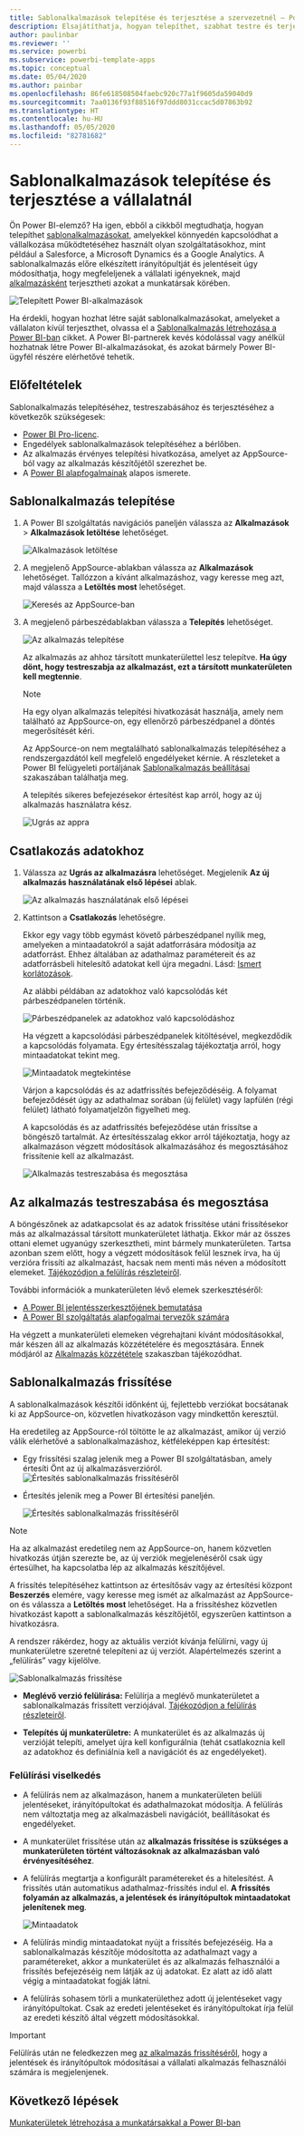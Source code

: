```yaml
---
title: Sablonalkalmazások telepítése és terjesztése a szervezetnél – Power BI
description: Elsajátíthatja, hogyan telepíthet, szabhat testre és terjeszthet sablonalkalmazásokat a szervezetnél a Power BI-ban.
author: paulinbar
ms.reviewer: ''
ms.service: powerbi
ms.subservice: powerbi-template-apps
ms.topic: conceptual
ms.date: 05/04/2020
ms.author: painbar
ms.openlocfilehash: 86fe618508504faebc920c77a1f9605da59040d9
ms.sourcegitcommit: 7aa0136f93f88516f97ddd8031ccac5d07863b92
ms.translationtype: HT
ms.contentlocale: hu-HU
ms.lasthandoff: 05/05/2020
ms.locfileid: "82781682"
---
```

# <a name="install-and-distribute-template-apps-in-your-organization"></a>Sablonalkalmazások telepítése és terjesztése a vállalatnál

Ön Power BI-elemző? Ha igen, ebből a cikkből megtudhatja, hogyan telepíthet [sablonalkalmazásokat](service-template-apps-overview.md), amelyekkel könnyedén kapcsolódhat a vállalkozása működtetéséhez használt olyan szolgáltatásokhoz, mint például a Salesforce, a Microsoft Dynamics és a Google Analytics. A sablonalkalmazás előre elkészített irányítópultját és jelentéseit úgy módosíthatja, hogy megfeleljenek a vállalati igényeknek, majd [alkalmazásként](consumer/end-user-apps.md) terjesztheti azokat a munkatársak körében. 

![Telepített Power BI-alkalmazások](media/service-template-apps-install-distribute/power-bi-get-apps.png)

Ha érdekli, hogyan hozhat létre saját sablonalkalmazásokat, amelyeket a vállalaton kívül terjeszthet, olvassa el a [Sablonalkalmazás létrehozása a Power BI-ban](service-template-apps-create.md) cikket. A Power BI-partnerek kevés kódolással vagy anélkül hozhatnak létre Power BI-alkalmazásokat, és azokat bármely Power BI-ügyfél részére elérhetővé tehetik. 

## <a name="prerequisites"></a>Előfeltételek  

Sablonalkalmazás telepítéséhez, testreszabásához és terjesztéséhez a következők szükségesek: 

* [Power BI Pro-licenc](service-self-service-signup-for-power-bi.md).
* Engedélyek sablonalkalmazások telepítéséhez a bérlőben.
* Az alkalmazás érvényes telepítési hivatkozása, amelyet az AppSource-ból vagy az alkalmazás készítőjétől szerezhet be.
* A [Power BI alapfogalmainak](service-basic-concepts.md) alapos ismerete.

## <a name="install-a-template-app"></a>Sablonalkalmazás telepítése

1. A Power BI szolgáltatás navigációs paneljén válassza az **Alkalmazások** > **Alkalmazások letöltése** lehetőséget.

    ![Alkalmazások letöltése](media/service-template-apps-install-distribute/power-bi-get-apps-arrow.png)

1. A megjelenő AppSource-ablakban válassza az **Alkalmazások** lehetőséget. Tallózzon a kívánt alkalmazáshoz, vagy keresse meg azt, majd válassza a **Letöltés most** lehetőséget.

    ![Keresés az AppSource-ban](media/service-template-apps-install-distribute/power-bi-appsource.png)

1. A megjelenő párbeszédablakban válassza a **Telepítés** lehetőséget.

    ![Az alkalmazás telepítése](media/service-template-apps-install-distribute/power-install-dialog.png)
    
    Az alkalmazás az ahhoz társított munkaterülettel lesz telepítve. **Ha úgy dönt, hogy testreszabja az alkalmazást, ezt a társított munkaterületen kell megtennie**.

    > [!NOTE]
    > Ha egy olyan alkalmazás telepítési hivatkozását használja, amely nem található az AppSource-on, egy ellenőrző párbeszédpanel a döntés megerősítését kéri.
    >
    >Az AppSource-on nem megtalálható sablonalkalmazás telepítéséhez a rendszergazdától kell megfelelő engedélyeket kérnie. A részleteket a Power BI felügyeleti portáljának [Sablonalkalmazás beállításai](service-admin-portal.md#template-apps-settings) szakaszában találhatja meg.

    A telepítés sikeres befejezésekor értesítést kap arról, hogy az új alkalmazás használatra kész.

    ![Ugrás az appra](media/service-template-apps-install-distribute/power-bi-go-to-app.png)

## <a name="connect-to-data"></a>Csatlakozás adatokhoz

1. Válassza az **Ugrás az alkalmazásra** lehetőséget. Megjelenik **Az új alkalmazás használatának első lépései** ablak.

   ![Az alkalmazás használatának első lépései](media/service-template-apps-install-distribute/power-bi-template-app-get-started.png)

1. Kattintson a **Csatlakozás** lehetőségre.
    
    Ekkor egy vagy több egymást követő párbeszédpanel nyílik meg, amelyeken a mintaadatokról a saját adatforrására módosítja az adatforrást. Ehhez általában az adathalmaz paramétereit és az adatforrásbeli hitelesítő adatokat kell újra megadni. Lásd: [Ismert korlátozások](service-template-apps-overview.md#known-limitations).
    
    Az alábbi példában az adatokhoz való kapcsolódás két párbeszédpanelen történik.

   ![Párbeszédpanelek az adatokhoz való kapcsolódáshoz](media/service-template-apps-install-distribute/power-bi-template-app-connect-to-data-dialogs.png)

    Ha végzett a kapcsolódási párbeszédpanelek kitöltésével, megkezdődik a kapcsolódás folyamata. Egy értesítésszalag tájékoztatja arról, hogy mintaadatokat tekint meg.

    ![Mintaadatok megtekintése](media/service-template-apps-install-distribute/power-bi-template-app-viewing-sample-data.png)

    Várjon a kapcsolódás és az adatfrissítés befejeződéséig. A folyamat befejeződését úgy az adathalmaz sorában (új felület) vagy lapfülén (régi felület) látható folyamatjelzőn figyelheti meg.

   A kapcsolódás és az adatfrissítés befejeződése után frissítse a böngésző tartalmát. Az értesítésszalag ekkor arról tájékoztatja, hogy az alkalmazáson végzett módosítások alkalmazásához és megosztásához frissítenie kell az alkalmazást.

    ![Alkalmazás testreszabása és megosztása](media/service-template-apps-install-distribute/power-bi-template-app-customize-share.png)

## <a name="customize-and-share-the-app"></a>Az alkalmazás testreszabása és megosztása

A böngészőnek az adatkapcsolat és az adatok frissítése utáni frissítésekor más az alkalmazással társított munkaterületet láthatja. Ekkor már az összes ottani elemet ugyanúgy szerkesztheti, mint bármely munkaterületen. Tartsa azonban szem előtt, hogy a végzett módosítások felül lesznek írva, ha új verzióra frissíti az alkalmazást, hacsak nem menti más néven a módosított elemeket. [Tájékozódjon a felülírás részleteiről](#overwrite-behavior).

További információk a munkaterületen lévő elemek szerkesztéséről:
* [A Power BI jelentésszerkesztőjének bemutatása](service-the-report-editor-take-a-tour.md)
* [A Power BI szolgáltatás alapfogalmai tervezők számára](service-basic-concepts.md)

Ha végzett a munkaterületi elemeken végrehajtani kívánt módosításokkal, már készen áll az alkalmazás közzétételére és megosztására. Ennek módjáról az [Alkalmazás közzététele](service-create-distribute-apps.md#publish-your-app) szakaszban tájékozódhat.

## <a name="update-a-template-app"></a>Sablonalkalmazás frissítése

A sablonalkalmazások készítői időnként új, fejlettebb verziókat bocsátanak ki az AppSource-on, közvetlen hivatkozáson vagy mindkettőn keresztül.

Ha eredetileg az AppSource-ról töltötte le az alkalmazást, amikor új verzió válik elérhetővé a sablonalkalmazáshoz, kétféleképpen kap értesítést:
* Egy frissítési szalag jelenik meg a Power BI szolgáltatásban, amely értesíti Önt az új alkalmazásverzióról.
  ![Értesítés sablonalkalmazás frissítéséről](media/service-template-apps-install-distribute/power-bi-new-app-version-notification-banner.png)
* Értesítés jelenik meg a Power BI értesítési paneljén.


  ![Értesítés sablonalkalmazás frissítéséről](media/service-template-apps-install-distribute/power-bi-new-app-version-notification-pane.png)

>[!NOTE]
>Ha az alkalmazást eredetileg nem az AppSource-on, hanem közvetlen hivatkozás útján szerezte be, az új verziók megjelenéséről csak úgy értesülhet, ha kapcsolatba lép az alkalmazás készítőjével.

  A frissítés telepítéséhez kattintson az értesítősáv vagy az értesítési központ **Beszerzés** elemére, vagy keresse meg ismét az alkalmazást az AppSource-on és válassza a **Letöltés most** lehetőséget. Ha a frissítéshez közvetlen hivatkozást kapott a sablonalkalmazás készítőjétől, egyszerűen kattintson a hivatkozásra.
  
  A rendszer rákérdez, hogy az aktuális verziót kívánja felülírni, vagy új munkaterületre szeretné telepíteni az új verziót. Alapértelmezés szerint a „felülírás” vagy kijelölve.

  ![Sablonalkalmazás frissítése](media/service-template-apps-install-distribute/power-bi-update-app-overwrite.png)

- **Meglévő verzió felülírása:** Felülírja a meglévő munkaterületet a sablonalkalmazás frissített verziójával. [Tájékozódjon a felülírás részleteiről](#overwrite-behavior).

- **Telepítés új munkaterületre:** A munkaterület és az alkalmazás új verzióját telepíti, amelyet újra kell konfigurálnia (tehát csatlakoznia kell az adatokhoz és definiálnia kell a navigációt és az engedélyeket).

### <a name="overwrite-behavior"></a>Felülírási viselkedés

* A felülírás nem az alkalmazáson, hanem a munkaterületen belüli jelentéseket, irányítópultokat és adathalmazokat módosítja. A felülírás nem változtatja meg az alkalmazásbeli navigációt, beállításokat és engedélyeket.
* A munkaterület frissítése után az **alkalmazás frissítése is szükséges a munkaterületen történt változásoknak az alkalmazásban való érvényesítéséhez**.
* A felülírás megtartja a konfigurált paramétereket és a hitelesítést. A frissítés után automatikus adathalmaz-frissítés indul el. **A frissítés folyamán az alkalmazás, a jelentések és irányítópultok mintaadatokat jelenítenek meg**.

  ![Mintaadatok](media/service-template-apps-install-distribute/power-bi-sample-data.png)

* A felülírás mindig mintaadatokat nyújt a frissítés befejezéséig. Ha a sablonalkalmazás készítője módosította az adathalmazt vagy a paramétereket, akkor a munkaterület és az alkalmazás felhasználói a frissítés befejezéséig nem látják az új adatokat. Ez alatt az idő alatt végig a mintaadatokat fogják látni.
* A felülírás sohasem törli a munkaterülethez adott új jelentéseket vagy irányítópultokat. Csak az eredeti jelentéseket és irányítópultokat írja felül az eredeti készítő által végzett módosításokkal.

>[!IMPORTANT]
>Felülírás után ne feledkezzen meg [az alkalmazás frissítéséről](#customize-and-share-the-app), hogy a jelentések és irányítópultok módosításai a vállalati alkalmazás felhasználói számára is megjelenjenek.

## <a name="next-steps"></a>Következő lépések

[Munkaterületek létrehozása a munkatársakkal a Power BI-ban](service-create-workspaces.md)
